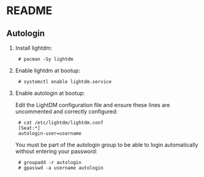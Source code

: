 README
======

Autologin
---------

1. Install lightdm:

        # pacman -Sy lightdm

2. Enable lightdm at bootup:

        # systemctl enable lightdm.service

3. Enable autologin at bootup:

   Edit the LightDM configuration file and ensure these lines are uncommented and correctly configured:

        # cat /etc/lightdm/lightdm.conf
        [Seat:*]
        autologin-user=username

   You must be part of the autologin group to be able to login automatically without entering your password:

        # groupadd -r autologin
        # gpasswd -a username autologin

